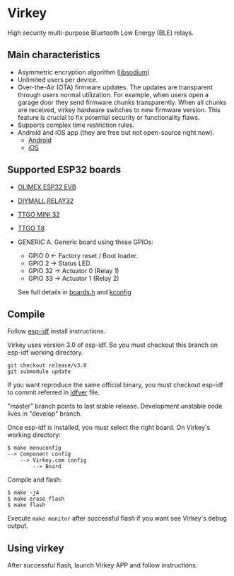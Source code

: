 # Virkey
High security multi-purpose Bluetooth Low Energy (BLE) relays.

## Main characteristics
- Asymmetric encryption algorithm ([libsodium](https://download.libsodium.org/doc/))
- Unlimited users per device.
- Over-the-Air (OTA) firmware updates. The updates are transparent through users normal utilization. For example, when users open a garage door they send firmware chunks transparently. When all chunks are received, virkey hardware switches to new firmware version.
This feature is crucial to fix potential security or functionality flaws.
- Supports complex time restriction rules.
- Android and iOS app (they are free but not open-source right now).
  * [Android](https://play.google.com/store/apps/details?id=com.virkey.basic.cordova)
  * [iOS](https://itunes.apple.com/us/app/virkey-cloud/id1315035954?mt=8)


## Supported ESP32 boards
- [OLIMEX ESP32 EVB](https://www.olimex.com/Products/IoT/ESP32-EVB/open-source-hardware)
- [DIYMALL RELAY32](http://www.diymalls.com/esp32-wifi-bluetooth-relay-module)
- [TTGO MINI 32](http://ttgobbs.com/viewthread.php?tid=14448&extra=&ordertype=1)
- [TTGO T8](http://www.ttgobbs.com/redirect.php?tid=11915&goto=lastpost)
- GENERIC A. Generic board using these GPIOs:
  * GPIO 0  <- Factory reset / Boot loader.
  * GPIO 2  -> Status LED.
  * GPIO 32 -> Actuator 0 (Relay 1)
  * GPIO 33 -> Actuator 1 (Relay 2)
  
  See full details in [boards.h](https://github.com/nayarsystems/virkey/blob/master/main/boards.h) and [kconfig](https://github.com/nayarsystems/virkey/blob/master/main/Kconfig)

## Compile
Follow [esp-idf](https://github.com/espressif/esp-idf) install instructions.

Virkey uses version 3.0 of esp-idf. So you must checkout this branch on esp-idf working directory.
 ```
 git checkout release/v3.0
 git submodule update
 ```
 If you want reproduce the same official binary, you must checkout esp-idf to commit referred in [idfver](https://github.com/nayarsystems/virkey/blob/master/idfver) file.

 "master" branch points to last stable release. Development unstable code lives in "develop" branch.

Once esp-idf is installed, you must select the right board.
On Virkey's working directory:
```
$ make menuconfig
--> Component config
    --> Virkey.com config
        --> Board
```
Compile and flash:

```
$ make -j4
$ make erase_flash
$ make flash
```
Execute `make monitor` after successful flash if you want see Virkey's debug output.

## Using virkey
After successful flash, launch Virkey APP and follow instructions.


